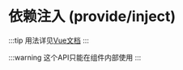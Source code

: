 # 依赖注入 (provide/inject)

:::tip
用法详见[Vue文档](https://cn.vuejs.org/guide/components/provide-inject)
:::

:::warning
这个API只能在组件内部使用
:::
